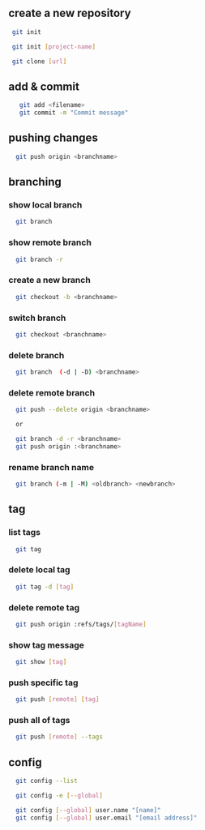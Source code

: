 ## create a new repository
 ```bash
  git init

  git init [project-name]

  git clone [url]
 ```

## add & commit
```bash
   git add <filename>
   git commit -m "Commit message"
```

## pushing changes
```bash
  git push origin <branchname>
```

## branching

### show local branch
```bash
  git branch
```

### show remote branch
```bash
  git branch -r
```

### create a new branch
```bash
  git checkout -b <branchname>
```

### switch branch
```bash
  git checkout <branchname>
```

### delete branch
```bash
  git branch  (-d | -D) <branchname>
```

### delete remote branch
```bash
  git push --delete origin <branchname>

  or

  git branch -d -r <branchname>
  git push origin :<branchname>
```

### rename branch name
```bash
  git branch (-m | -M) <oldbranch> <newbranch>
```

## tag

### list tags
```bash
  git tag
```

### delete local tag
```bash
  git tag -d [tag]
```

### delete remote tag
```bash
  git push origin :refs/tags/[tagName]
```

### show tag message
```bash
  git show [tag]
```

### push specific tag
```bash
  git push [remote] [tag]
```

### push all of tags
```bash
  git push [remote] --tags
```

## config
```bash
  git config --list

  git config -e [--global]

  git config [--global] user.name "[name]"
  git config [--global] user.email "[email address]"
```
